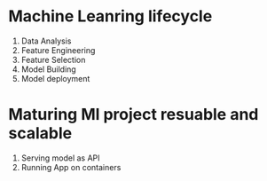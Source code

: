 # Machine Leanring lifecycle

1. Data Analysis
2. Feature Engineering
3. Feature Selection
4. Model Building
5. Model deployment

# Maturing Ml project resuable and scalable

1. Serving model as API
2. Running App on containers
